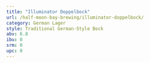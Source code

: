 ```yaml
---
title: "Illuminator Doppelbock"
url: /half-moon-bay-brewing/illuminator-doppelbock/
category: German Lager
style: Traditional German-Style Bock
abv: 6.8
ibu: 0
srm: 0
upc: 0
---
```


